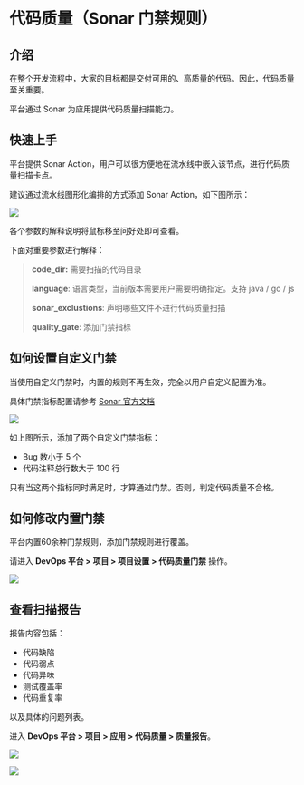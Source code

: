# 代码质量（Sonar 门禁规则）

## 介绍

在整个开发流程中，大家的目标都是交付可用的、高质量的代码。因此，代码质量至关重要。

平台通过 Sonar 为应用提供代码质量扫描能力。

## 快速上手

平台提供 Sonar Action，用户可以很方便地在流水线中嵌入该节点，进行代码质量扫描卡点。

建议通过流水线图形化编排的方式添加 Sonar Action，如下图所示：

![](https://terminus-paas.oss-cn-hangzhou.aliyuncs.com/paas-doc/2021/08/23/16d109f4-84dc-4d72-bda6-b91e05dd4c5e.png)

各个参数的解释说明将鼠标移至问好处即可查看。

下面对重要参数进行解释：

> **code_dir:** 需要扫描的代码目录
>
> **language**: 语言类型，当前版本需要用户需要明确指定。支持 java / go / js
>
> **sonar_exclustions**: 声明哪些文件不进行代码质量扫描
>
> **quality_gate**: 添加门禁指标

## 如何设置自定义门禁

当使用自定义门禁时，内置的规则不再生效，完全以用户自定义配置为准。

具体门禁指标配置请参考 [Sonar 官方文档](https://docs.sonarqube.org/latest/user-guide/metric-definitions/)

![](https://terminus-paas.oss-cn-hangzhou.aliyuncs.com/paas-doc/2021/08/23/a793c421-3a59-4055-967c-828f5b1f7d1b.png)

如上图所示，添加了两个自定义门禁指标：

- Bug 数小于 5 个
- 代码注释总行数大于 100 行

只有当这两个指标同时满足时，才算通过门禁。否则，判定代码质量不合格。

## 如何修改内置门禁

平台内置60余种门禁规则，添加门禁规则进行覆盖。

请进入 **DevOps 平台 > 项目 > 项目设置 > 代码质量门禁** 操作。

![](https://terminus-paas.oss-cn-hangzhou.aliyuncs.com/paas-doc/2021/08/23/c4d80b7c-68cf-4958-be4d-042ce9550d51.png)

## 查看扫描报告

报告内容包括：

- 代码缺陷
- 代码弱点
- 代码异味
- 测试覆盖率
- 代码重复率

以及具体的问题列表。

进入 **DevOps 平台 > 项目 > 应用 > 代码质量 > 质量报告**。

![](https://terminus-paas.oss-cn-hangzhou.aliyuncs.com/paas-doc/2021/08/23/23281a5b-539a-4271-8106-b05ce1c5c1b8.png)

![](https://terminus-paas.oss-cn-hangzhou.aliyuncs.com/paas-doc/2021/08/23/4ba081ed-ff9c-4fe4-bc29-0132976d5732.png)
